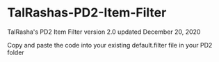 # TalRashas-PD2-Item-Filter <br>
TalRasha's PD2 Item Filter version 2.0 updated December 20, 2020 <br>

Copy and paste the code into your existing default.filter file in your PD2 folder 

